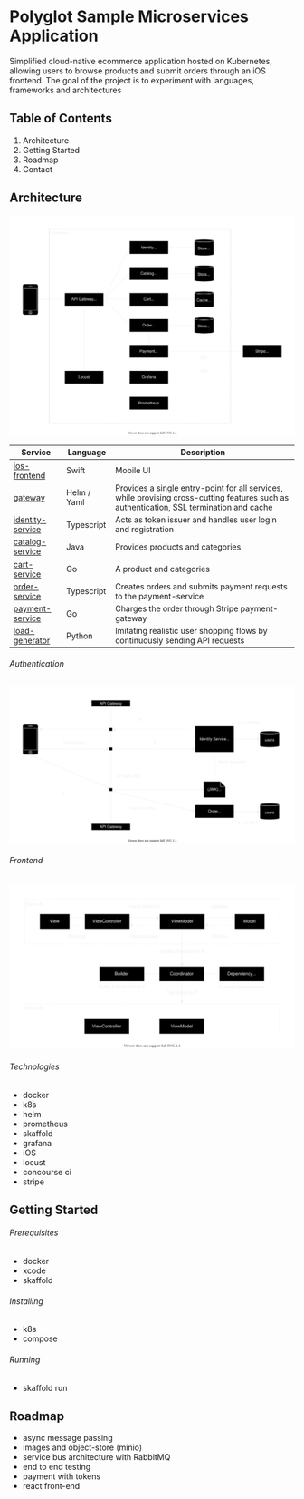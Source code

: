 # Polyglot Sample Microservices Application
Simplified cloud-native ecommerce application hosted on Kubernetes, allowing users to browse products and submit orders through an iOS frontend. The goal of the project is to experiment with languages, frameworks and architectures

## Table of Contents
1. Architecture
2. Getting Started
3. Roadmap
4. Contact

## Architecture
![design-system](./media/design-system.svg)

| Service                                    | Language    | Description                                                  |
| ------------------------------------------ | ----------- | ------------------------------------------------------------ |
| [ios-frontend](./src/ios-frontend)         | Swift       | Mobile UI                                                    |
| [gateway](./src/gateway)                   | Helm / Yaml | Provides a single entry-point for all services, while provising cross-cutting features such as authentication, SSL termination and cache |
| [identity-service](./src/identity-service) | Typescript  | Acts as token issuer and handles user login and registration |
| [catalog-service](./src/catalog-service)   | Java        | Provides products and categories                             |
| [cart-service](./src/cart-service)         | Go          | A product and categories                                     |
| [order-service](./src/order-service)       | Typescript  | Creates orders and submits payment requests to the payment-service |
| [payment-service](./src/payment-service)   | Go          | Charges the order through Stripe payment-gateway             |
| [load-generator](./src/load-generator)     | Python      | Imitating realistic user shopping flows by continuously sending API requests |

###### Authentication
![design-system](./media/design-auth.svg)

###### Frontend
![design-system](./media/design-ios.svg)

###### Technologies
* docker
* k8s
* helm
* prometheus
* skaffold
* grafana
* iOS
* locust
* concourse ci
* stripe

## Getting Started
###### Prerequisites
* docker
* xcode
* skaffold

###### Installing
* k8s
* compose

###### Running
* skaffold run

## Roadmap
* async message passing
* images and object-store (minio)
* service bus architecture with RabbitMQ
* end to end testing
* payment with tokens
* react front-end
